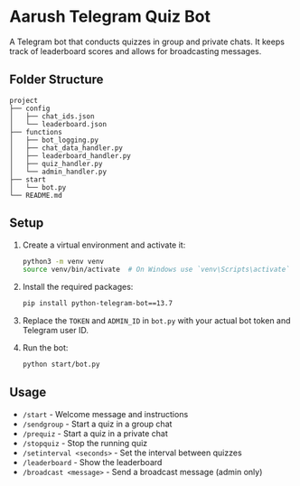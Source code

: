 # Aarush Telegram Quiz Bot

A Telegram bot that conducts quizzes in group and private chats. It keeps track of leaderboard scores and allows for broadcasting messages.

## Folder Structure

```
project
├── config
│   ├── chat_ids.json
│   └── leaderboard.json
├── functions
│   ├── bot_logging.py
│   ├── chat_data_handler.py
│   ├── leaderboard_handler.py
│   ├── quiz_handler.py
│   └── admin_handler.py
├── start
│   └── bot.py
└── README.md
```

## Setup

1. Create a virtual environment and activate it:
    ```bash
    python3 -m venv venv
    source venv/bin/activate  # On Windows use `venv\Scripts\activate`
    ```

2. Install the required packages:
    ```bash
    pip install python-telegram-bot==13.7
    ```

3. Replace the `TOKEN` and `ADMIN_ID` in `bot.py` with your actual bot token and Telegram user ID.

4. Run the bot:
    ```bash
    python start/bot.py
    ```

## Usage

- `/start` - Welcome message and instructions
- `/sendgroup` - Start a quiz in a group chat
- `/prequiz` - Start a quiz in a private chat
- `/stopquiz` - Stop the running quiz
- `/setinterval <seconds>` - Set the interval between quizzes
- `/leaderboard` - Show the leaderboard
- `/broadcast <message>` - Send a broadcast message (admin only)
